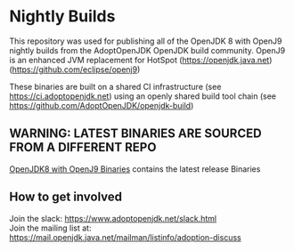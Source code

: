 # Nightly Builds

This repository was used for publishing all of the OpenJDK 8 with OpenJ9 nightly builds from the AdoptOpenJDK OpenJDK build community.
OpenJ9 is an enhanced JVM replacement for HotSpot (https://openjdk.java.net) (https://github.com/eclipse/openj9)

These binaries are built on a shared CI infrastructure (see https://ci.adoptopenjdk.net) using an openly shared build tool chain (see https://github.com/AdoptOpenJDK/openjdk-build)

## WARNING: LATEST BINARIES ARE SOURCED FROM A DIFFERENT REPO
[OpenJDK8 with OpenJ9 Binaries](https://github.com/AdoptOpenJDK/openjdk8-binaries/releases) contains the latest release Binaries

## How to get involved 

Join the slack: https://www.adoptopenjdk.net/slack.html  
Join the mailing list at: https://mail.openjdk.java.net/mailman/listinfo/adoption-discuss